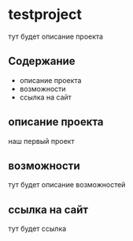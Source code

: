 # testproject
тут будет описание проекта

## Содержание
- описание проекта
- возможности
- ссылка на сайт

## описание проекта
наш первый проект

## возможности
тут будет описание возможностей

## ссылка на сайт
тут будет ссылка
